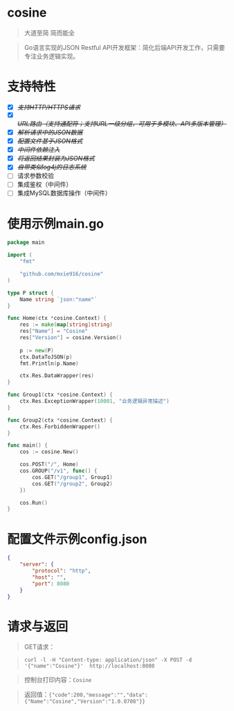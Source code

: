 # cosine
> 大道至简 简而能全

> Go语言实现的JSON Restful API开发框架：简化后端API开发工作，只需要专注业务逻辑实现。

# 支持特性
- [x] ~~*支持HTTP/HTTPS请求*~~
- [x] ~~*URL路由（支持通配符；支持URL一级分组，可用于多模块、API多版本管理）*~~
- [x] ~~*解析请求中的JSON数据*~~
- [x] ~~*配置文件基于JSON格式*~~
- [x] ~~*中间件依赖注入*~~
- [x] ~~*将返回结果封装为JSON格式*~~
- [x] ~~*自带类似log4j的日志系统*~~
- [ ] 请求参数校验
- [ ] 集成鉴权（中间件）
- [ ] 集成MySQL数据库操作（中间件）

# 使用示例main.go
```go
package main

import (
	"fmt"

	"github.com/mxie916/cosine"
)

type P struct {
	Name string `json:"name"`
}

func Home(ctx *cosine.Context) {
	res := make(map[string]string)
	res["Name"] = "Cosine"
	res["Version"] = cosine.Version()
	
	p := new(P)
	ctx.DataToJSON(p)
	fmt.Println(p.Name)

	ctx.Res.DataWrapper(res)
}

func Group1(ctx *cosine.Context) {
	ctx.Res.ExceptionWrapper(10001, "业务逻辑异常描述")
}

func Group2(ctx *cosine.Context) {
	ctx.Res.ForbiddenWrapper()
}

func main() {
	cos := cosine.New()

	cos.POST("/", Home)
	cos.GROUP("/v1", func() {
		cos.GET("/group1", Group1)
		cos.GET("/group2", Group2)
	})

	cos.Run()
}
```

# 配置文件示例config.json
```json
{
	"server": {
		"protocol": "http",
		"host": "",
		"port": 8080
	}
}
```

# 请求与返回
> GET请求：

>`curl -l -H "Content-type: application/json" -X POST -d '{"name":"Cosine"}'  http://localhost:8080`

> 控制台打印内容：`Cosine`

> 返回值：`{"code":200,"message":"","data":{"Name":"Cosine","Version":"1.0.0708"}}`
